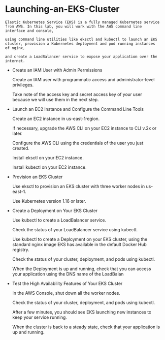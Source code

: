 # Launching-an-EKS-Cluster

    Elastic Kubernetes Service (EKS) is a fully managed Kubernetes service from AWS. In this lab, you will work with the AWS command line interface and console, 

    using command line utilities like eksctl and kubectl to launch an EKS cluster, provision a Kubernetes deployment and pod running instances of nginx, 
    
    and create a LoadBalancer service to expose your application over the internet.
    
    
 - Create an IAM User with Admin Permissions
    
    Create an IAM user with programmatic access and administrator-level privileges.
    
    Take note of the access key and secret access key of your user because we will use them in the next step.
    
    
- Launch an EC2 Instance and Configure the Command Line Tools
    
    Create an EC2 instance in us-east-1region.
    
    If necessary, upgrade the AWS CLI on your EC2 instance to CLI v.2x or later.
    
    Configure the AWS CLI using the credentials of the user you just created.
    
    Install eksctl on your EC2 instance.
    
    Install kubectl on your EC2 instance.


- Provision an EKS Cluster

    Use eksctl to provision an EKS cluster with three worker nodes in us-east-1.
    
    Use Kubernetes version 1.16 or later.
       
    
- Create a Deployment on Your EKS Cluster     
    
    Use kubectl to create a LoadBalancer service.
    
    Check the status of your LoadBalancer service using kubectl.
    
    Use kubectl to create a Deployment on your EKS cluster, using the standard nginx image EKS has available in the default Docker Hub registry.
    
    Check the status of your cluster, deployment, and pods using kubectl.
    
    When the Deployment is up and running, check that you can access your application using the DNS name of the LoadBalan


- Test the High Availability Features of Your EKS Cluster 

    In the AWS Console, shut down all the worker nodes.
    
    Check the status of your cluster, deployment, and pods using kubectl.
    
    After a few minutes, you should see EKS launching new instances to keep your service running.
    
    When the cluster is back to a steady state, check that your application is up and running.





    
    
    
    
